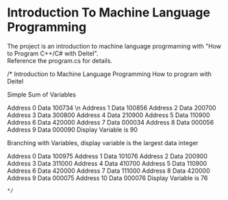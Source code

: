 # Introduction To Machine Language Programming

The project is an introduction to machine language progrmaming with "How to Program C++/C# with Deitel".  
Reference the program.cs for details. 

/*  Introduction to Machine Language Programming How to program with Deitel

 Simple Sum of Variables

 Address 0 Data 100734 \n
 Address 1 Data 100856
 Address 2 Data 200700
 Address 3 Data 300800
 Address 4 Data 210900
 Address 5 Data 110900
 Address 6 Data 420000
 Address 7 Data 000034
 Address 8 Data 000056
 Address 9 Data 000090
Display Variable is 90

 Branching with Variables, display variable is the largest data integer

 Address 0 Data 100975
 Address 1 Data 101076
 Address 2 Data 200900
 Address 3 Data 311000
 Address 4 Data 410700
 Address 5 Data 110900
 Address 6 Data 420000
 Address 7 Data 111000
 Address 8 Data 420000
 Address 9 Data 000075
 Address 10 Data 000076
Display Variable is 76

    */
